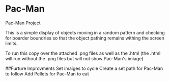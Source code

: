 # Pac-Man
Pac-Man Project

This is a simple display of objects moving in a random pattern and checking for boarder boundries so that the object pathing remains withing the screen limits. 

To run this copy over the attached .png files as well as the .html (the .html will run without the .png files but will not show Pac-Man's imiage)

##Furture Improvments
Set imaiges to cycle
Create a set path for Pac-Man to follow
Add Pellets for Pac-Man to eat
